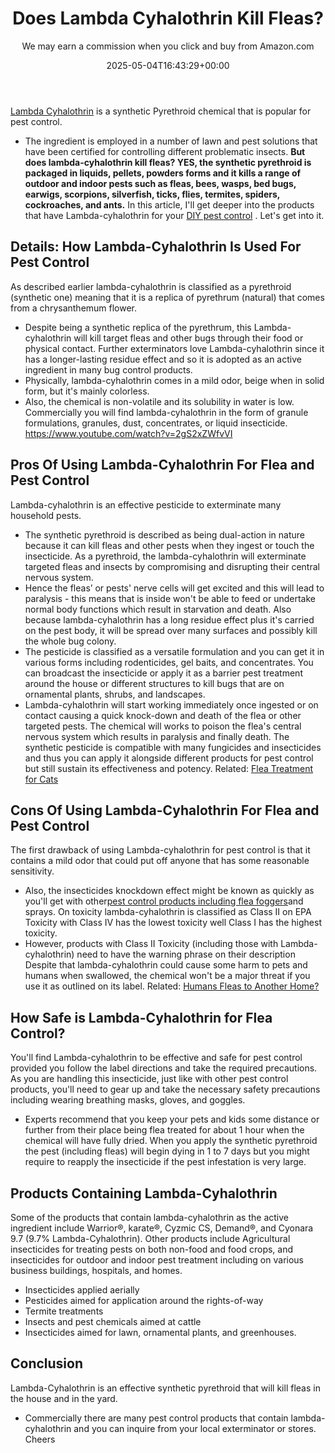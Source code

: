 ﻿---
author: We may earn a commission when you click and buy from Amazon.com
layout: post
title: Does Lambda Cyhalothrin Kill Fleas?
date: '2025-05-04T16:43:29+00:00'
categories:
- Fleas
- Guide
tags: []
slug: /does-lambda-cyhalothrin-kill-fleas/
lastmod: 2025-05-07T12:21:26+03:00
---

[Lambda Cyhalothrin](http://npic.orst.edu/factsheets/l_cyhalogen.pdf)
is a synthetic Pyrethroid chemical that is popular for pest control.
- The ingredient is employed in a number of lawn and pest solutions that have been certified for controlling different problematic insects.
**But does lambda-cyhalothrin kill fleas? YES, the synthetic pyrethroid is packaged in liquids, pellets, powders forms and it kills a range of outdoor and indoor pests such as fleas, bees, wasps, bed bugs, earwigs, scorpions, silverfish, ticks, flies, termites, spiders, cockroaches, and ants.**
In this article, I'll get deeper into the products that have Lambda-cyhalothrin for your
[DIY pest control](https://pestpolicy.com/borax-flea-killer/)
. Let's get into it.
## Details: How Lambda-Cyhalothrin Is Used For Pest Control
As described earlier lambda-cyhalothrin is classified as a pyrethroid (synthetic one) meaning that it is a replica of pyrethrum (natural) that comes from a chrysanthemum flower.
- Despite being a synthetic replica of the pyrethrum, this Lambda-cyhalothrin will kill target fleas and other bugs through their food or physical contact.
Further exterminators love Lambda-cyhalothrin since it has a longer-lasting residue effect and so it is adopted as an active ingredient in many bug control products.
- Physically, lambda-cyhalothrin comes in a mild odor, beige when in solid form, but it's mainly colorless.
- Also, the chemical is non-volatile and its solubility in water is low.
Commercially you will find lambda-cyhalothrin in the form of granule formulations, granules, dust, concentrates, or liquid insecticide.
https://www.youtube.com/watch?v=2gS2xZWfvVI
## Pros Of Using Lambda-Cyhalothrin For Flea and Pest Control
Lambda-cyhalothrin is an effective pesticide to exterminate many household pests.
- The synthetic pyrethroid is described as being dual-action in nature because it can kill fleas and other pests when they ingest or touch the insecticide.
As a pyrethroid, the lambda-cyhalothrin will exterminate targeted fleas and insects by compromising and disrupting their central nervous system.
- Hence the fleas’ or pests' nerve cells will get excited and this will lead to paralysis - this means that is inside won't be able to feed or undertake normal body functions which result in starvation and death.
Also because lambda-cyhalothrin has a long residue effect plus it's carried on the pest body, it will be spread over many surfaces and possibly kill the whole bug colony.
- The pesticide is classified as a versatile formulation and you can get it in various forms including rodenticides, gel baits, and concentrates.
You can broadcast the insecticide or apply it as a barrier pest treatment around the house or different structures to kill bugs that are on ornamental plants, shrubs, and landscapes.
- Lambda-cyhalothrin will start working immediately once ingested or on contact causing a quick knock-down and death of the flea or other targeted pests.
The chemical will works to poison the flea's central nervous system which results in paralysis and finally death.
The synthetic pesticide is compatible with many fungicides and insecticides and thus you can apply it alongside different products for pest control but still sustain its effectiveness and potency.
Related:
[Flea Treatment for Cats](https://pestpolicy.com/best-flea-treatment-for-cats/)
## Cons Of Using Lambda-Cyhalothrin For Flea and Pest Control
The first drawback of using Lambda-cyhalothrin for pest control is that it contains a mild odor that could put off anyone that has some reasonable sensitivity.
- Also, the insecticides knockdown effect might be known as quickly as you'll get with other[pest control products including flea foggers](https://pestpolicy.com/best-fogger-for-fleas/)and sprays.
On toxicity lambda-cyhalothrin is classified as Class II on EPA Toxicity with Class IV has the lowest toxicity well Class I has the highest toxicity.
- However, products with Class II Toxicity (including those with Lambda-cyhalothrin) need to have the warning phrase on their description
Despite that lambda-cyhalothrin could cause some harm to pets and humans when swallowed, the chemical won't be a major threat if you use it as outlined on its label.
Related:
[Humans Fleas to Another Home?](https://pestpolicy.com/can-humans-carry-fleas-from-one-home-to-another/)
## How Safe is Lambda-Cyhalothrin for Flea Control?
You'll find Lambda-cyhalothrin to be effective and safe for pest control provided you follow the label directions and take the required precautions.
As you are handling this insecticide, just like with other pest control products, you'll need to gear up and take the necessary safety precautions including wearing breathing masks, gloves, and goggles.
- Experts recommend that you keep your pets and kids some distance or further from their place being flea treated for about 1 hour when the chemical will have fully dried.
When you apply the synthetic pyrethroid the pest (including fleas) will begin dying in 1 to 7 days but you might require to reapply the insecticide if the pest infestation is very large.
## Products Containing Lambda-Cyhalothrin
Some of the products that contain lambda-cyhalothrin as the active ingredient include Warrior®, karate®, Cyzmic CS, Demand®, and Cyonara 9.7 (9.7% Lambda-Cyhalothrin).
Other products include Agricultural insecticides for treating pests on both non-food and food crops, and insecticides for outdoor and indoor pest treatment including on various business buildings, hospitals, and homes.
- Insecticides applied aerially
- Pesticides aimed for application around the rights-of-way
- Termite treatments
- Insects and pest chemicals aimed at cattle
- Insecticides aimed for lawn, ornamental plants, and greenhouses.
## Conclusion
Lambda-Cyhalothrin is an effective synthetic pyrethroid that will kill fleas in the house and in the yard.
- Commercially there are many pest control products that contain lambda-cyhalothrin and you can inquire from your local exterminator or stores.
Cheers